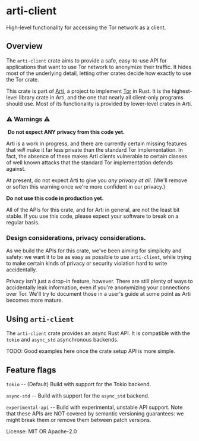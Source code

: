 # arti-client

High-level functionality for accessing the Tor network as a client.

## Overview

The `arti-client` crate aims to provide a safe, easy-to-use API for
applications that want to use Tor network to anonymize their
traffic.  It hides most of the underlying detail, letting other
crates decide how exactly to use the Tor crate.

This crate is part of
[Arti](https://gitlab.torproject.org/tpo/core/arti/), a project to
implement [Tor](https://www.torproject.org/) in Rust.
It is the highest-level library crate in
Arti, and the one that nearly all client-only programs should use.
Most of its functionality is provided by lower-level crates in Arti.

### ⚠️️ Warnings ⚠️
️
**Do not expect ANY privacy from this code yet.**

Arti is a work in progress, and there are currently certain
missing features that _will_ make it far less private than the
standard Tor implementation.  In fact, the absence of these makes
Arti clients vulnerable to certain classes of well known attacks
that the standard Tor implementation defends against.

At present, do not expect Arti to give you _any privacy at all_.  (We'll
remove or soften this warning once we're more confident in our privacy.)

**Do not use this code in production yet.**

All of the APIs for this crate, and for Arti in general, are not
the least bit stable.  If you use this code, please expect your
software to break on a regular basis.

### Design considerations, privacy considerations.

As we build the APIs for this crate, we've been aiming for
simplicity and safety: we want it to be as easy as possible to use
`arti-client`, while trying to make certain kinds of privacy or security
violation hard to write accidentally.

Privacy isn't just a drop-in feature, however.  There are still
plenty of ways to accidentally leak information, even if you're
anonymizing your connections over Tor.  We'll try to document
those in a user's guide at some point as Arti becomes more mature.

## Using `arti-client`

The `arti-client` crate provides an async Rust API.  It is
compatible with the `tokio` and `async_std` asynchronous backends.

TODO: Good examples here once the crate setup API is more simple.

## Feature flags

`tokio` -- (Default) Build with support for the Tokio backend.

`async-std` -- Build with support for the `async_std` backend.

`experimental-api` -- Build with experimental, unstable API support.
Note that these APIs are NOT covered by semantic versioning guarantees:
we might break them or remove them between patch versions.

License: MIT OR Apache-2.0
